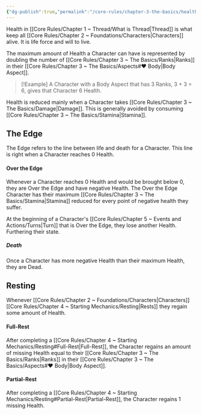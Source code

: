 ```yaml
---
{"dg-publish":true,"permalink":"/core-rules/chapter-3-the-basics/health/"}
---
```


Health in [[Core Rules/Chapter 1 ~ Thread/What is Thread\|Thread]] is what keep all [[Core Rules/Chapter 2 ~ Foundations/Characters\|Characters]] alive. It is life force and will to live.

The maximum amount of Health a Character can have is represented by doubling the number of [[Core Rules/Chapter 3 ~ The Basics/Ranks\|Ranks]] in their [[Core Rules/Chapter 3 ~ The Basics/Aspects#♥ Body\|Body Aspect]].
>[!Example]
>A Character with a Body Aspect that has 3 Ranks, 3 + 3 = 6, gives that Character 6 Health.

Health is reduced mainly when a Character takes [[Core Rules/Chapter 3 ~ The Basics/Damage\|Damage]]. This is generally avoided by consuming [[Core Rules/Chapter 3 ~ The Basics/Stamina\|Stamina]].
## The Edge
The Edge refers to the line between life and death for a Character. This line is right when a Character reaches 0 Health.
#### Over the Edge
Whenever a Character reaches 0 Health and would be brought below 0, they are Over the Edge and have negative Health. The Over the Edge Character has their maximum [[Core Rules/Chapter 3 ~ The Basics/Stamina\|Stamina]] reduced for every point of negative health they suffer.

At the beginning of a Character's [[Core Rules/Chapter 5 ~ Events and Actions/Turns\|Turn]] that is Over the Edge, they lose another Health. Furthering their state.
##### Death
Once a Character has more negative Health than their maximum Health, they are Dead.
## Resting
Whenever [[Core Rules/Chapter 2 ~ Foundations/Characters\|Characters]] [[Core Rules/Chapter 4 ~ Starting Mechanics/Resting\|Rests]] they regain some amount of Health.
#### Full-Rest
After completing a [[Core Rules/Chapter 4 ~ Starting Mechanics/Resting#Full-Rest\|Full-Rest]], the Character regains an amount of missing Health equal to their [[Core Rules/Chapter 3 ~ The Basics/Ranks\|Ranks]] in their [[Core Rules/Chapter 3 ~ The Basics/Aspects#♥ Body\|Body Aspect]].
#### Partial-Rest
After completing a [[Core Rules/Chapter 4 ~ Starting Mechanics/Resting#Partial-Rest\|Partial-Rest]], the Character regains 1 missing Health.